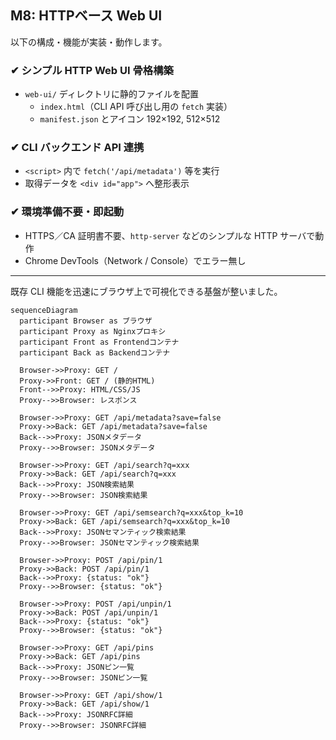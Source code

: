 ## M8: HTTPベース Web UI

以下の構成・機能が実装・動作します。

### ✔︎ シンプル HTTP Web UI 骨格構築
- `web-ui/` ディレクトリに静的ファイルを配置
    - `index.html`（CLI API 呼び出し用の `fetch` 実装）
    - `manifest.json` とアイコン 192×192, 512×512

### ✔︎ CLI バックエンド API 連携
- `<script>` 内で `fetch('/api/metadata')` 等を実行
- 取得データを `<div id="app">` へ整形表示

### ✔︎ 環境準備不要・即起動
- HTTPS／CA 証明書不要、`http-server` などのシンプルな HTTP サーバで動作
- Chrome DevTools（Network / Console）でエラー無し

---
 
既存 CLI 機能を迅速にブラウザ上で可視化できる基盤が整いました。  

```mermaid
sequenceDiagram
  participant Browser as ブラウザ
  participant Proxy as Nginxプロキシ
  participant Front as Frontendコンテナ
  participant Back as Backendコンテナ

  Browser->>Proxy: GET /
  Proxy->>Front: GET / (静的HTML)
  Front-->>Proxy: HTML/CSS/JS
  Proxy-->>Browser: レスポンス

  Browser->>Proxy: GET /api/metadata?save=false
  Proxy->>Back: GET /api/metadata?save=false
  Back-->>Proxy: JSONメタデータ
  Proxy-->>Browser: JSONメタデータ

  Browser->>Proxy: GET /api/search?q=xxx
  Proxy->>Back: GET /api/search?q=xxx
  Back-->>Proxy: JSON検索結果
  Proxy-->>Browser: JSON検索結果

  Browser->>Proxy: GET /api/semsearch?q=xxx&top_k=10
  Proxy->>Back: GET /api/semsearch?q=xxx&top_k=10
  Back-->>Proxy: JSONセマンティック検索結果
  Proxy-->>Browser: JSONセマンティック検索結果

  Browser->>Proxy: POST /api/pin/1
  Proxy->>Back: POST /api/pin/1
  Back-->>Proxy: {status: "ok"}
  Proxy-->>Browser: {status: "ok"}

  Browser->>Proxy: POST /api/unpin/1
  Proxy->>Back: POST /api/unpin/1
  Back-->>Proxy: {status: "ok"}
  Proxy-->>Browser: {status: "ok"}

  Browser->>Proxy: GET /api/pins
  Proxy->>Back: GET /api/pins
  Back-->>Proxy: JSONピン一覧
  Proxy-->>Browser: JSONピン一覧

  Browser->>Proxy: GET /api/show/1
  Proxy->>Back: GET /api/show/1
  Back-->>Proxy: JSONRFC詳細
  Proxy-->>Browser: JSONRFC詳細
```